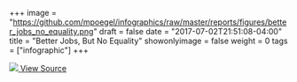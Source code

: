 +++
image = "https://github.com/mpoegel/infographics/raw/master/reports/figures/better_jobs_no_equality.png"
draft = false
date = "2017-07-02T21:51:08-04:00"
title = "Better Jobs, But No Equality"
showonlyimage = false
weight = 0
tags = ["infographic"]
+++

<a href="https://github.com/mpoegel/infographics/raw/master/reports/figures/better_jobs_no_equality.png">
<img class="full-page-img" src="https://github.com/mpoegel/infographics/raw/master/reports/figures/better_jobs_no_equality.png">
</a>

<a href="https://github.com/mpoegel/infographics/blob/master/src/R/us_bureau_of_labor_statistics.R">
  <i class="fa fa-github"></i> View Source
</a>
